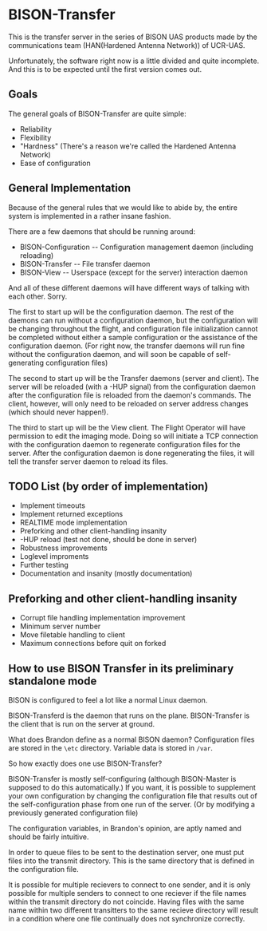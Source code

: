 BISON-Transfer
==============

This is the transfer server in the series of BISON UAS products made by the
communications team (HAN(Hardened Antenna Network)) of UCR-UAS.

Unfortunately, the software right now is a little divided and quite incomplete.
And this is to be expected until the first version comes out.

Goals
-----

The general goals of BISON-Transfer are quite simple:
 * Reliability
 * Flexibility
 * "Hardness" (There's a reason we're called the Hardened Antenna Network)
 * Ease of configuration

General Implementation
----------------------

Because of the general rules that we would like to abide by, the entire system
is implemented in a rather insane fashion.

There are a few daemons that should be running around:
 * BISON-Configuration -- Configuration management daemon (including reloading)
 * BISON-Transfer -- File transfer daemon
 * BISON-View -- Userspace (except for the server) interaction daemon

And all of these different daemons will have different ways of talking with
each other.  Sorry.

The first to start up will be the configuration daemon.  The rest of the daemons
can run without a configuration daemon, but the configuration will be changing
throughout the flight, and configuration file initialization cannot be completed
without either a sample configuration or the assistance of the configuration
daemon.  (For right now, the transfer daemons will run fine without the
configuration daemon, and will soon be capable of self-generating configuration
files)

The second to start up will be the Transfer daemons (server and client).  The
server will be reloaded (with a -HUP signal) from the configuration
daemon after the configuration file is reloaded from the daemon's commands.
The client, however, will only need to be reloaded on server address changes
(which should never happen!).

The third to start up will be the View client.  The Flight Operator will have
permission to edit the imaging mode.  Doing so will initiate a TCP connection
with the configuration daemon to regenerate configuration files for the server.
After the configuration daemon is done regenerating the files, it will tell the
transfer server daemon to reload its files.

TODO List (by order of implementation)
---------------------------------------
 * Implement timeouts
 * Implement returned exceptions
 * REALTIME mode implementation
 * Preforking and other client-handling insanity
 * -HUP reload (test not done, should be done in server)
 * Robustness improvements
 * Loglevel improments
 * Further testing
 * Documentation and insanity (mostly documentation)

Preforking and other client-handling insanity
---------------------------------------------
 * Corrupt file handling implementation improvement
 * Minimum server number
 * Move filetable handling to client
 * Maximum connections before quit on forked

How to use BISON Transfer in its preliminary standalone mode
------------------------------------------------------------
BISON is configured to feel a lot like a normal Linux daemon.

BISON-Transferd is the daemon that runs on the plane.
BISON-Transfer is the client that is run on the server at ground.

What does Brandon define as a normal BISON daemon?
Configuration files are stored in the `\etc` directory.
Variable data is stored in `/var`.

So how exactly does one use BISON-Transfer?

BISON-Transfer is mostly self-configuring (although BISON-Master is supposed
to do this automatically.)
If you want, it is possible to supplement your own configuration by changing
the configuration file that results out of the self-configuration phase from
one run of the server.  (Or by modifying a previously generated configuration
file)

The configuration variables, in Brandon's opinion, are aptly named and should
be fairly intuitive.

In order to queue files to be sent to the destination server, one must put
files into the transmit directory.  This is the same directory that is defined
in the configuration file.

It is possible for multiple recievers to connect to one sender, and it is only
possible for multiple senders to connect to one reciever if the file names
within the transmit directory do not coincide.  Having files with the same
name within two different transitters to the same recieve directory will
result in a condition where one file continually does not synchronize
correctly.
